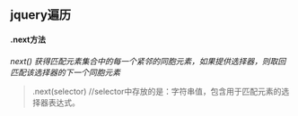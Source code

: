 ## jquery遍历

#### .next方法

*next() 获得匹配元素集合中的每一个紧邻的同胞元素，如果提供选择器，则取回匹配该选择器的下一个同胞元素*

> .next(selector)    //selector中存放的是：字符串值，包含用于匹配元素的选择器表达式。

